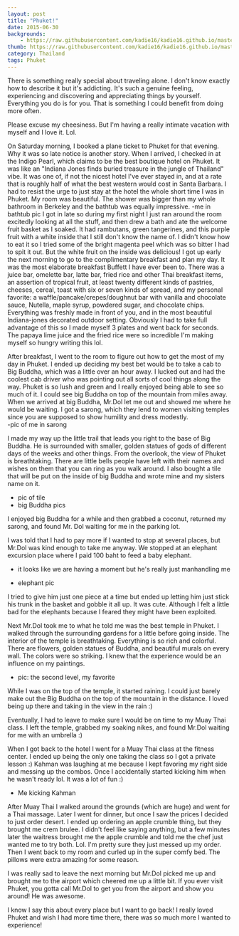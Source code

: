 ```yaml
---
layout: post
title: "Phuket!"
date: 2015-06-30
backgrounds:
    - https://raw.githubusercontent.com/kadie16/kadie16.github.io/master/assets/images/posts/i-swear/background3.png   
thumb: https://raw.githubusercontent.com/kadie16/kadie16.github.io/master/assets/images/posts/i-swear/6angel.png
category: Thailand
tags: Phuket
---
```


There is something really special about traveling alone. I don't know exactly how to describe it but it's addicting. It's such a genuine feeling, experiencing and discovering and appreciating things by yourself. Everything you do is for you. That is something I could benefit from doing more often. 

Please excuse my cheesiness. But I'm having a really intimate vacation with myself and I love it. Lol. 

On Saturday morning, I booked a plane ticket to Phuket for that evening. Why it was so late notice is another story. When I arrived, I checked in at the Indigo Pearl, which claims to be the best boutique hotel on Phuket. It was like an "Indiana Jones finds buried treasure in the jungle of Thailand" vibe. It was one of, if not the nicest hotel I've ever stayed in, and at a rate that is roughly half of what the best western would cost in Santa Barbara. I had to resist the urge to just stay at the hotel the whole short time I was in Phuket. 
My room was beautiful. The shower was bigger than my whole bathroom in Berkeley and the bathtub was equally impressive.
-me in bathtub pic 
I got in late so during my first night I just ran around the room excitedly looking at all the stuff, and then drew a bath and ate the welcome fruit basket as I soaked. It had rambutans, green tangerines, and this purple fruit with a white inside that I still don't know the name of. I didn't know how to eat it so I tried some of the bright magenta peel which was so bitter I had to spit it out. But the white fruit on the inside was delicious! 
I got up early the next morning to go to the complimentary breakfast and plan my day. It was the most elaborate breakfast Buffett I have ever been to. There was a juice bar, omelette bar, latte bar, fried rice and other Thai breakfast items, an assertion of tropical fruit, at least twenty different kinds of pastries, cheeses, cereal, toast with six or seven kinds of spread, and my personal favorite: a waffle/pancake/crepes/doughnut bar with vanilla and chocolate sauce, Nutella, maple syrup, powdered sugar, and chocolate chips. Everything was freshly made in front of you, and in the most beautiful Indiana-jones decorated outdoor setting. Obviously I had to take full advantage of this so I made myself 3 plates and went back for seconds. The papaya lime juice and the fried rice were so incredible I'm making myself so hungry writing this lol. 

After breakfast, I went to the room to figure out how to get the most of my day in Phuket. I ended up deciding my best bet would be to take a cab to Big Buddha, which was a little over an hour away. I lucked out and had the coolest cab driver who was pointing out all sorts of cool things along the way. Phuket is so lush and green and I really enjoyed being able to see so much of it. I could see big Buddha on top of the mountain from miles away. 
When we arrived at big Buddha, Mr.Dol let me out and showed me where he would be waiting. I got a sarong, which they lend to women visiting temples since you are supposed to show humility and dress modestly.  
-pic of me in sarong 

I made my way up the little trail that leads you right to the base of Big Buddha. He is surrounded with smaller, golden statues of gods of different days of the weeks and other things. From the overlook, the view of Phuket is breathtaking. There are little bells people have left with their names and wishes on them that you can ring as you walk around. I also bought a tile that will be put on the inside of big Buddha and wrote mine and my sisters name on it.

- pic of tile 
- big Buddha pics 

I enjoyed big Buddha for a while and then grabbed a coconut, returned my sarong, and found Mr. Dol waiting for me in the parking lot. 

I was told that I had to pay more if I wanted to stop at several places, but Mr.Dol was kind enough to take me anyway. We stopped at an elephant excursion place where I paid 100 baht to feed a baby elephant. 

- it looks like we are having a moment but he's really just manhandling me 

- elephant pic 

I tried to give him just one piece at a time but ended up letting him just stick his trunk in the basket and gobble it all up. It was cute. Although I felt a little bad for the elephants because I feared they might have been exploited. 

Next Mr.Dol took me to what he told me was the best temple in Phuket. I walked through the surrounding gardens for a little before going inside. The interior of the temple is breathtaking. Everything is so rich and colorful. There are flowers, golden statues of Buddha, and beautiful murals on every wall. The colors were so striking. I knew that the  experience would be an influence on my paintings. 

- pic: the second level, my favorite 


While I was on the top of the temple, it started raining. I could just barely make out the Big Buddha on the top of the mountain in the distance. I loved being up there and taking in the view in the rain :) 

Eventually, I had to leave to make sure I would be on time to my Muay Thai class. I left the temple, grabbed my soaking nikes, and found Mr.Dol waiting for me with an umbrella :) 

When I got back to the hotel I went for a Muay Thai class at the fitness center. I ended up being the only one taking the class so I got a private lesson :) Kahman was laughing at me because I kept favoring my right side and messing up the combos. Once I accidentally started kicking him when he wasn't ready lol. It was a lot of fun :) 

- Me kicking Kahman 

After Muay Thai I walked around the grounds (which are huge) and went for a Thai massage. Later I went for dinner, but once I saw the prices I decided to just order desert. I ended up ordering an apple crumble thing, but they brought me crem brulee. I didn't feel like saying anything, but a few minutes later the waitress brought me the apple crumble and told me the chef just wanted me to try both. Lol. I'm pretty sure they just messed up my order. Then I went back to my room and curled up in the super comfy bed. The pillows were extra amazing for some reason. 

I was really sad to leave the next morning but Mr.Dol picked me up and brought me to the airport which cheered me up a little bit. If you ever visit Phuket, you gotta call Mr.Dol to get you from the airport and show you around! He was awesome. 

I know I say this about every place but I want to go back! I really loved Phuket and wish I had more time there, there was so much more I wanted to experience! 